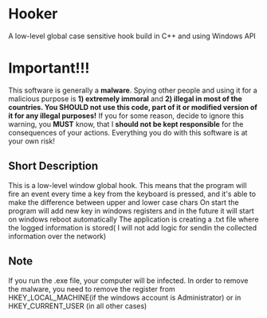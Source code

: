 # Hooker
A low-level global case sensitive hook build in C++ and using Windows API 
# Important!!! #
This software is generally a **malware**. Spying other people and using it for a malicious purpose is **1) extremely immoral** and **2) illegal in most of the countries. You SHOULD not use this code, part of it or modified version of it for any illegal purposes!** If you for some reason, decide to ignore this warning, you **MUST** know, that I **should not be kept responsible** for the consequences of your actions. Everything you do with this software is at your own risk!
## Short Description ##
This is a low-level window global hook. This means that the program will fire an event every time a key from the keyboard is pressed, and it's able to make the difference between upper and lower case chars
On start the program will add new key in windows registers and in the future it will start on windows reboot automatically
The application is creating a .txt file where the logged information is stored( I will not add logic for sendin the collected information over the network)
## Note ##
If you run the .exe file, your computer will be infected. In order to remove the malware, you need to remove the register from HKEY_LOCAL_MACHINE(if the windows account is Administrator) or in HKEY_CURRENT_USER (in all other cases)

